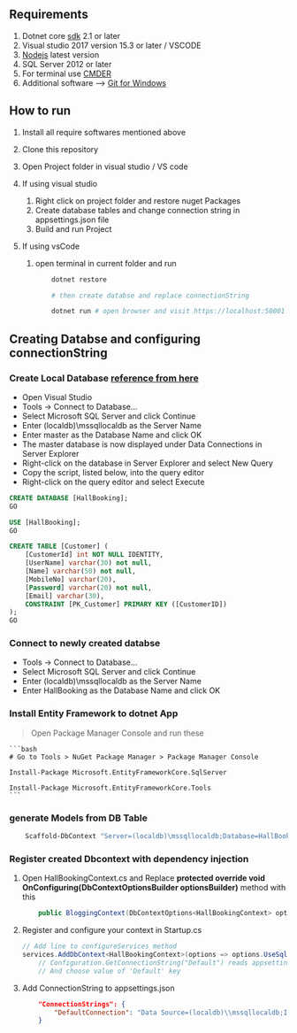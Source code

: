 ﻿## Requirements

1.  Dotnet core [sdk](https://www.microsoft.com/net/download/windows) 2.1 or later
2.  Visual studio 2017 version 15.3 or later / VSCODE
3.  [Nodejs](https://nodejs.org/en/) latest version
4.  SQL Server 2012 or later
5.  For terminal use [CMDER](http://cmder.net/)
6.  Additional software --> [Git for Windows](https://git-scm.com/download/win)

## How to run

1.  Install all require softwares mentioned above
2.  Clone this repository
3.  Open Project folder in visual studio / VS code
4.  If using visual studio
    1.  Right click on project folder and restore nuget Packages
    2.  Create database tables and change connection string in appsettings.json file
    3.  Build and run Project
5.  If using vsCode

    1.  open terminal in current folder and run

        ```bash
            dotnet restore

            # then create databse and replace connectionString

            dotnet run # open browser and visit https://localhost:50001
        ```

## **Creating Databse and configuring connectionString**

### Create Local Database [reference from here](https://docs.microsoft.com/en-us/ef/core/get-started/aspnetcore/existing-db)

- Open Visual Studio
- Tools -> Connect to Database...
- Select Microsoft SQL Server and click Continue
- Enter (localdb)\mssqllocaldb as the Server Name
- Enter master as the Database Name and click OK
- The master database is now displayed under Data Connections in Server Explorer
- Right-click on the database in Server Explorer and select New Query
- Copy the script, listed below, into the query editor
- Right-click on the query editor and select Execute

```sql
CREATE DATABASE [HallBooking];
GO

USE [HallBooking];
GO

CREATE TABLE [Customer] (
    [CustomerId] int NOT NULL IDENTITY,
    [UserName] varchar(30) not null,
    [Name] varchar(50) not null,
    [MobileNo] varchar(20),
    [Password] varchar(20) not null,
    [Email] varchar(30),
    CONSTRAINT [PK_Customer] PRIMARY KEY ([CustomerID])
);
GO
```

### Connect to newly created databse

- Tools -> Connect to Database...
- Select Microsoft SQL Server and click Continue
- Enter (localdb)\mssqllocaldb as the Server Name
- Enter HallBooking as the Database Name and click OK

### Install Entity Framework to dotnet App

> Open Package Manager Console and run these

    ```bash
    # Go to Tools > NuGet Package Manager > Package Manager Console

    Install-Package Microsoft.EntityFrameworkCore.SqlServer

    Install-Package Microsoft.EntityFrameworkCore.Tools
    ```

### generate Models from DB Table

```cmd
    Scaffold-DbContext "Server=(localdb)\mssqllocaldb;Database=HallBooking;Trusted_Connection=True;" Microsoft.EntityFrameworkCore.SqlServer -OutputDir Models
```

### Register created Dbcontext with dependency injection

1.  Open HallBookingContext.cs and Replace **protected override void OnConfiguring(DbContextOptionsBuilder optionsBuilder)** method with this
    ```cs
        public BloggingContext(DbContextOptions<HallBookingContext> options): base(options){ }
    ```
2.  Register and configure your context in Startup.cs
    ```cs
    // Add line to configureServices method
    services.AddDbContext<HallBookingContext>(options => options.UseSqlServer(Configuration.GetConnectionString("DefaultConnection")));
        // Configuration.GetConnectionString("Default") reads appsettings.json file.
        // And choose value of 'Default' key
    ```
3.  Add ConnectionString to appsettings.json
    ```json
        "ConnectionStrings": {
            "DefaultConnection": "Data Source=(localdb)\\mssqllocaldb;Initial Catalog=HallBooking;Integrated Security=True"
        }
    ```
